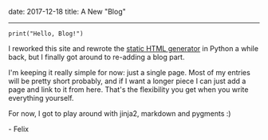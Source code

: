 date:   2017-12-18
title:  A New "Blog"

---

```python3
print("Hello, Blog!")
```

I reworked this site and rewrote the [static HTML
generator](https://github.com/obfusk/obfusk.github.io) in Python a
while back, but I finally got around to re-adding a blog part.

I'm keeping it really simple for now: just a single page.  Most of my
entries will be pretty short probably, and if I want a longer piece I
can just add a page and link to it from here.  That's the flexibility
you get when you write everything yourself.

For now, I got to play around with jinja2, markdown and pygments :)

\- Felix
